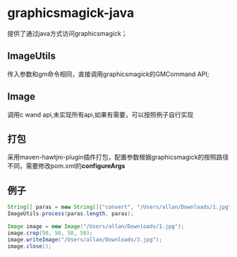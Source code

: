 # graphicsmagick-java
提供了通过java方式访问graphicsmagick；

## ImageUtils
 传入参数和gm命令相同，直接调用graphicsmagick的GMCommand API;
 
## Image
调用c wand api,未实现所有api,如果有需要，可以按照例子自行实现

## 打包
采用maven-hawtjni-plugin插件打包，配置参数根据graphicsmagick的按照路径不同，需要修改pom.xml的**configureArgs**

## 例子

```java
String[] paras = new String[]{"convert", "/Users/allan/Downloads/1.jpg", "-thumbnail", "300x300^", "-gravity", "center", "-extent", "300x300", "/Users/allan/Downloads/2.jpg"};
ImageUtils.process(paras.length, paras);

Image image = new Image("/Users/allan/Downloads/1.jpg");
image.crop(50, 50, 50, 50);
image.writeImage("/Users/allan/Downloads/3.jpg");
image.close();
```